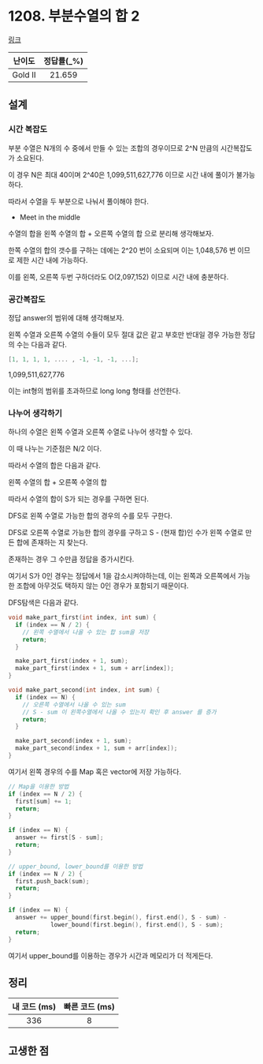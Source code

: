 # 1208. 부분수열의 합 2

[링크](https://www.acmicpc.net/problem/1208)

| 난이도  | 정답률(\_%) |
| :-----: | :---------: |
| Gold II |   21.659    |

## 설계

### 시간 복잡도

부분 수열은 N개의 수 중에서 만들 수 있는 조합의 경우이므로 2^N 만큼의 시간복잡도가 소요된다.

이 경우 N은 최대 40이며 2^40은 1,099,511,627,776 이므로 시간 내에 풀이가 불가능하다.

따라서 수열을 두 부분으로 나눠서 풀이해야 한다.

- Meet in the middle

수열의 합을 왼쪽 수열의 합 + 오른쪽 수열의 합 으로 분리해 생각해보자.

한쪽 수열의 합의 갯수를 구하는 데에는 2^20 번이 소요되며 이는 1,048,576 번 이므로 제한 시간 내에 가능하다.

이를 왼쪽, 오른쪽 두번 구하더라도 O(2,097,152‬) 이므로 시간 내에 충분하다.

### 공간복잡도

정답 answer의 범위에 대해 생각해보자.

왼쪽 수열과 오른쪽 수열의 수들이 모두 절대 값은 같고 부호만 반대일 경우 가능한 정답의 수는 다음과 같다.

```cpp
[1, 1, 1, 1, .... , -1, -1, -1, ...];
```

1,099,511,627,776

이는 int형의 범위를 초과하므로 long long 형태를 선언한다.

### 나누어 생각하기

하나의 수열은 왼쪽 수열과 오른쪽 수열로 나누어 생각할 수 있다.

이 때 나누는 기준점은 N/2 이다.

따라서 수열의 합은 다음과 같다.

왼쪽 수열의 합 + 오른쪽 수열의 합

따라서 수열의 합이 S가 되는 경우를 구하면 된다.

DFS로 왼쪽 수열로 가능한 합의 경우의 수를 모두 구한다.

DFS로 오른쪽 수열로 가능한 합의 경우를 구하고 S - (현재 합)인 수가 왼쪽 수열로 만든 합에 존재하는 지 찾는다.

존재하는 경우 그 수만큼 정답을 증가시킨다.

여기서 S가 0인 경우는 정답에서 1을 감소시켜야하는데, 이는 왼쪽과 오른쪽에서 가능한 조합에 아무것도 택하지 않는 0인 경우가 포함되기 때문이다.

DFS탐색은 다음과 같다.

```cpp
void make_part_first(int index, int sum) {
  if (index == N / 2) {
    // 왼쪽 수열에서 나올 수 있는 합 sum을 저장
    return;
  }

  make_part_first(index + 1, sum);
  make_part_first(index + 1, sum + arr[index]);
}

void make_part_second(int index, int sum) {
  if (index == N) {
    // 오른쪽 수열에서 나올 수 있는 sum
    // S - sum 이 왼쪽수열에서 나올 수 있는지 확인 후 answer 를 증가
    return;
  }

  make_part_second(index + 1, sum);
  make_part_second(index + 1, sum + arr[index]);
}
```

여기서 왼쪽 경우의 수를 Map 혹은 vector에 저장 가능하다.

```cpp
// Map을 이용한 방법
if (index == N / 2) {
  first[sum] += 1;
  return;
}

if (index == N) {
  answer += first[S - sum];
  return;
}
```

```cpp
// upper_bound, lower_bound를 이용한 방법
if (index == N / 2) {
  first.push_back(sum);
  return;
}

if (index == N) {
  answer += upper_bound(first.begin(), first.end(), S - sum) -
            lower_bound(first.begin(), first.end(), S - sum);
  return;
}
```

여기서 upper_bound를 이용하는 경우가 시간과 메모리가 더 적게든다.

## 정리

| 내 코드 (ms) | 빠른 코드 (ms) |
| :----------: | :------------: |
|     336      |       8        |

## 고생한 점
